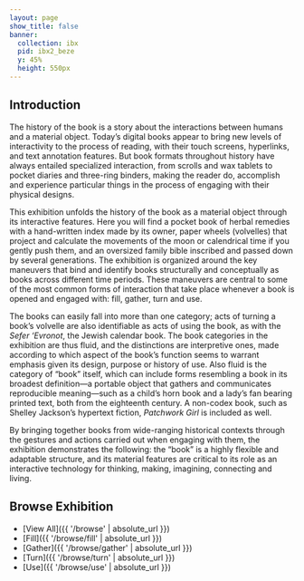 ```yaml
---
layout: page
show_title: false
banner:
  collection: ibx
  pid: ibx2_beze
  y: 45%
  height: 550px
---
```

## Introduction

The history of the book is a story about the interactions between humans and a material object. Today’s digital books appear to bring new levels of interactivity to the process of reading, with their touch screens, hyperlinks, and text annotation features. But book formats throughout history have always entailed specialized interaction, from scrolls and wax tablets to pocket diaries and three-ring binders, making the reader do, accomplish and experience particular things in the process of engaging with their physical designs.

This exhibition unfolds the history of the book as a material object through its interactive features. Here you will find a pocket book of herbal remedies with a hand-written index made by its owner, paper wheels (volvelles) that project and calculate the movements of the moon or calendrical time if you gently push them, and an oversized family bible inscribed and passed down by several generations. The exhibition is organized around the key maneuvers that bind and identify books structurally and conceptually as books across different time periods. These maneuvers are central to some of the most common forms of interaction that take place whenever a book is opened and engaged with: fill, gather, turn and use.

The books can easily fall into more than one category; acts of turning a book’s volvelle are also identifiable as acts of using the book, as with the <i>Sefer ‘Evronot</i>, the Jewish calendar book. The book categories in the exhibition are thus fluid, and the distinctions are interpretive ones, made according to which aspect of the book’s function seems to warrant emphasis given its design, purpose or history of use. Also fluid is the category of “book” itself, which can include forms resembling a book in its broadest definition—a portable object that gathers and communicates reproducible meaning—such as a child’s horn book and a lady’s fan bearing printed text, both from the eighteenth century. A non-codex book, such as Shelley Jackson’s hypertext fiction, <i>Patchwork Girl</i> is included as well.

By bringing together books from wide-ranging historical contexts through the gestures and actions carried out when engaging with them, the exhibition demonstrates the following: the “book” is a highly flexible and adaptable structure, and its material features are critical to its role as an interactive technology for thinking, making, imagining, connecting and living.


## Browse Exhibition

+ [View All]({{ '/browse' | absolute_url }})  
+ [Fill]({{ '/browse/fill' | absolute_url }})
+ [Gather]({{ '/browse/gather' | absolute_url }})
+ [Turn]({{ '/browse/turn' | absolute_url }})
+ [Use]({{ '/browse/use' | absolute_url }})
